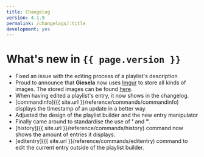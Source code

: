 ```yaml
---
title: Changelog
version: 4.1.9
permalink: /changelogs/:title
development: yes
---
```


# What's new in `{{ page.version }}`
- Fixed an issue with the editing process of a playlist's description
- Proud to announce that **Giesela** now uses [Imgur](http://imgur.com/) to store all kinds of images. The stored images can be found [here](http://giesela.imgur.com/).
- When having edited a playlist's entry, it now shows in the changelog.
- [commandinfo]({{ site.url }}/reference/commands/commandinfo) displays the timestamp of an update in a better way.
- Adjusted the design of the playlist builder and the new entry manipulator
- Finally came around to standardise the use of **'** and **"**.
- [history]({{ site.url }}/reference/commands/history) command now shows the amount of entries it displays.
- [editentry]({{ site.url }}/reference/commands/editentry) command to edit the current entry outside of the playlist builder.
